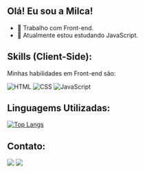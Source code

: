 ## Olá! Eu sou a Milca!

- 🔭 Trabalho com Front-end.
- 🌱 Atualmente estou estudando JavaScript.

<h2>Skills (Client-Side):</h2>
<p>Minhas habilidades em Front-end são:</p>

![HTML](https://img.shields.io/badge/HTML%205-323330?style=for-the-badge&logo=html5)
![CSS](https://img.shields.io/badge/CSS3-323330?style=for-the-badge&logo=css3&logoColor=007ACC)
![JavaScript](https://img.shields.io/badge/JavaScript-323330?style=for-the-badge&logo=javascript&logoColor=F7DF1E)

<h2>Linguagems Utilizadas:</h2>

[![Top Langs](https://github-readme-stats.vercel.app/api/top-langs/?username=mlcvrsz&layout=compact)](https://github.com/anuraghazra/github-readme-stats)

## Contato:

<div>
  <a href = "mailto:mlcvrsz@gmail.com"><img src="https://img.shields.io/badge/-Gmail-%23333?style=for-the-badge&logo=gmail&logoColor=white" target="_blank"></a>
  <a href="https://www.linkedin.com/in/mlcvrsz" target="_blank"><img src="https://img.shields.io/badge/-LinkedIn-%230077B5?style=for-the-badge&logo=linkedin&logoColor=white" target="_blank"></a> 
<div>
